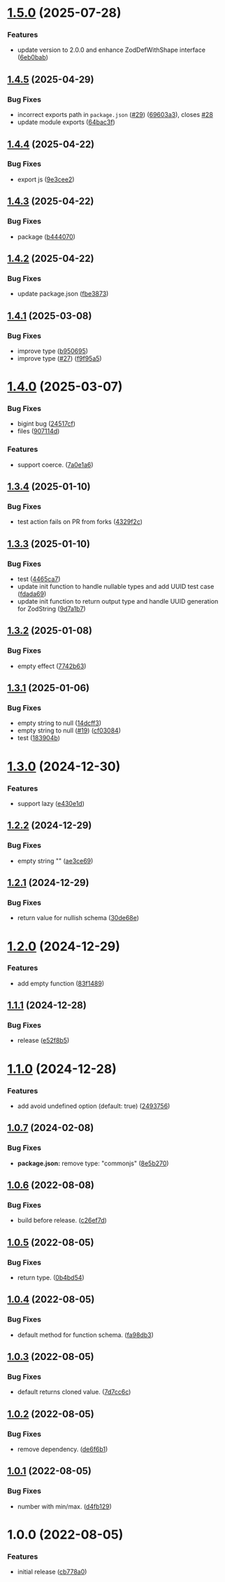 # [1.5.0](https://github.com/toiroakr/zod-empty/compare/v1.4.5...v1.5.0) (2025-07-28)


### Features

* update version to 2.0.0 and enhance ZodDefWithShape interface ([6eb0bab](https://github.com/toiroakr/zod-empty/commit/6eb0bab031437cb8fa8768f45af3ad6955efceeb))

## [1.4.5](https://github.com/toiroakr/zod-empty/compare/v1.4.4...v1.4.5) (2025-04-29)


### Bug Fixes

* incorrect exports path in `package.json` ([#29](https://github.com/toiroakr/zod-empty/issues/29)) ([69603a3](https://github.com/toiroakr/zod-empty/commit/69603a3201a61a787cf64938a04a6d5c69ee7394)), closes [#28](https://github.com/toiroakr/zod-empty/issues/28)
* update module exports ([64bac3f](https://github.com/toiroakr/zod-empty/commit/64bac3f4793792ab585118e9fb2bb39689c53697))

## [1.4.4](https://github.com/toiroakr/zod-empty/compare/v1.4.3...v1.4.4) (2025-04-22)


### Bug Fixes

* export js ([9e3cee2](https://github.com/toiroakr/zod-empty/commit/9e3cee2709fe1f4c62b81c0ad01f8f1ae2082444))

## [1.4.3](https://github.com/toiroakr/zod-empty/compare/v1.4.2...v1.4.3) (2025-04-22)


### Bug Fixes

* package ([b444070](https://github.com/toiroakr/zod-empty/commit/b444070c72a79e4d198fefbc20886cddf3f161b3))

## [1.4.2](https://github.com/toiroakr/zod-empty/compare/v1.4.1...v1.4.2) (2025-04-22)


### Bug Fixes

* update package.json ([fbe3873](https://github.com/toiroakr/zod-empty/commit/fbe3873e1674d35098ba6ca0c3cb3d5910d27386))

## [1.4.1](https://github.com/toiroakr/zod-empty/compare/v1.4.0...v1.4.1) (2025-03-08)


### Bug Fixes

* improve type ([b950695](https://github.com/toiroakr/zod-empty/commit/b9506958c6f814a5405b3eaa08a218bcad1e28c1))
* improve type ([#27](https://github.com/toiroakr/zod-empty/issues/27)) ([f9f95a5](https://github.com/toiroakr/zod-empty/commit/f9f95a51b2cb921985b96d7b0c95a183f7c27c87))

# [1.4.0](https://github.com/toiroakr/zod-empty/compare/v1.3.4...v1.4.0) (2025-03-07)


### Bug Fixes

* bigint bug ([24517cf](https://github.com/toiroakr/zod-empty/commit/24517cfa7cd002d1af3123f93cc155626d6d368d))
* files ([907114d](https://github.com/toiroakr/zod-empty/commit/907114dd0b8bdc2b1e3f523856fa39c9a9109810))


### Features

* support coerce. ([7a0e1a6](https://github.com/toiroakr/zod-empty/commit/7a0e1a6fea164cf568f91f67f12d63a6af68e576))

## [1.3.4](https://github.com/toiroakr/zod-empty/compare/v1.3.3...v1.3.4) (2025-01-10)


### Bug Fixes

* test action fails on PR from forks ([4329f2c](https://github.com/toiroakr/zod-empty/commit/4329f2cbbb7d43ae2059935f98c95bdade9a7aef))

## [1.3.3](https://github.com/toiroakr/zod-empty/compare/v1.3.2...v1.3.3) (2025-01-10)


### Bug Fixes

* test ([4465ca7](https://github.com/toiroakr/zod-empty/commit/4465ca7b24a7026823e53ec187cf88c05a9d41d3))
* update init function to handle nullable types and add UUID test case ([fdada69](https://github.com/toiroakr/zod-empty/commit/fdada69528696f7af564d904a49c3cec0827f5e7))
* update init function to return output type and handle UUID generation for ZodString ([9d7a1b7](https://github.com/toiroakr/zod-empty/commit/9d7a1b72ffde53e150db79c73476a204452f4ba4))

## [1.3.2](https://github.com/toiroakr/zod-empty/compare/v1.3.1...v1.3.2) (2025-01-08)


### Bug Fixes

* empty effect ([7742b63](https://github.com/toiroakr/zod-empty/commit/7742b63b90c65d20f5b10da80428e0cbc48c5939))

## [1.3.1](https://github.com/toiroakr/zod-empty/compare/v1.3.0...v1.3.1) (2025-01-06)


### Bug Fixes

* empty string to null ([14dcff3](https://github.com/toiroakr/zod-empty/commit/14dcff3802b0400b5716139a677156867e642307))
* empty string to null ([#19](https://github.com/toiroakr/zod-empty/issues/19)) ([cf03084](https://github.com/toiroakr/zod-empty/commit/cf03084680b5a7d113ff5118dc9d5b6ed8b6de8b))
* test ([183904b](https://github.com/toiroakr/zod-empty/commit/183904b8cdb5ac3288514c1f57632d05e68281e7))

# [1.3.0](https://github.com/toiroakr/zod-empty/compare/v1.2.2...v1.3.0) (2024-12-30)


### Features

* support lazy ([e430e1d](https://github.com/toiroakr/zod-empty/commit/e430e1d10e1305536ce0b55ac384a921802079eb))

## [1.2.2](https://github.com/toiroakr/zod-empty/compare/v1.2.1...v1.2.2) (2024-12-29)


### Bug Fixes

* empty string "" ([ae3ce69](https://github.com/toiroakr/zod-empty/commit/ae3ce69cd6af571c601eb8ffdedddb374e2aa4bf))

## [1.2.1](https://github.com/toiroakr/zod-empty/compare/v1.2.0...v1.2.1) (2024-12-29)


### Bug Fixes

* return value for nullish schema ([30de68e](https://github.com/toiroakr/zod-empty/commit/30de68e2c0ff7841eecd2929410fb1f3d28380e8))

# [1.2.0](https://github.com/toiroakr/zod-empty/compare/v1.1.1...v1.2.0) (2024-12-29)


### Features

* add empty function ([83f1489](https://github.com/toiroakr/zod-empty/commit/83f1489324c1b179aaef0e2576e4700aa2faf961))

## [1.1.1](https://github.com/toiroakr/zod-empty/compare/v1.1.0...v1.1.1) (2024-12-28)


### Bug Fixes

* release ([e52f8b5](https://github.com/toiroakr/zod-empty/commit/e52f8b5fcb440066b1f6851a8287a5784f3f10c7))

# [1.1.0](https://github.com/toiroakr/zod-empty/compare/v1.0.7...v1.1.0) (2024-12-28)


### Features

* add avoid undefined option (default: true) ([2493756](https://github.com/toiroakr/zod-empty/commit/249375646505c4cf648de0ff79ecaad53194e311))

## [1.0.7](https://github.com/toiroakr/zod-empty/compare/v1.0.6...v1.0.7) (2024-02-08)


### Bug Fixes

* **package.json:** remove type: "commonjs" ([8e5b270](https://github.com/toiroakr/zod-empty/commit/8e5b2701c2e756518e19890197af34ea2a398957))

## [1.0.6](https://github.com/toiroakr/zod-empty/compare/v1.0.5...v1.0.6) (2022-08-08)


### Bug Fixes

* build before release. ([c26ef7d](https://github.com/toiroakr/zod-empty/commit/c26ef7d72712b38745103d814532f7bf1050da35))

## [1.0.5](https://github.com/toiroakr/zod-empty/compare/v1.0.4...v1.0.5) (2022-08-05)


### Bug Fixes

* return type. ([0b4bd54](https://github.com/toiroakr/zod-empty/commit/0b4bd54d4948ed503f932d2180a05255b5dedc65))

## [1.0.4](https://github.com/toiroakr/zod-empty/compare/v1.0.3...v1.0.4) (2022-08-05)


### Bug Fixes

* default method for function schema. ([fa98db3](https://github.com/toiroakr/zod-empty/commit/fa98db38e427395d1ea37a6be667bdfd9373a7aa))

## [1.0.3](https://github.com/toiroakr/zod-empty/compare/v1.0.2...v1.0.3) (2022-08-05)


### Bug Fixes

* default returns cloned value. ([7d7cc6c](https://github.com/toiroakr/zod-empty/commit/7d7cc6cfefa056f5befaf5cd25abb86b63b82763))

## [1.0.2](https://github.com/toiroakr/zod-empty/compare/v1.0.1...v1.0.2) (2022-08-05)


### Bug Fixes

* remove dependency. ([de6f6b1](https://github.com/toiroakr/zod-empty/commit/de6f6b198d9c4674f27a1b2b26dbd6a2ec0a7437))

## [1.0.1](https://github.com/toiroakr/zod-empty/compare/v1.0.0...v1.0.1) (2022-08-05)


### Bug Fixes

* number with min/max. ([d4fb129](https://github.com/toiroakr/zod-empty/commit/d4fb129b56b4189254a6a373b8f56edfe2f3ed26))

# 1.0.0 (2022-08-05)


### Features

* initial release ([cb778a0](https://github.com/toiroakr/zod-empty/commit/cb778a0daf6a4e47c2368e7cde7d2d81e63d8f20))
